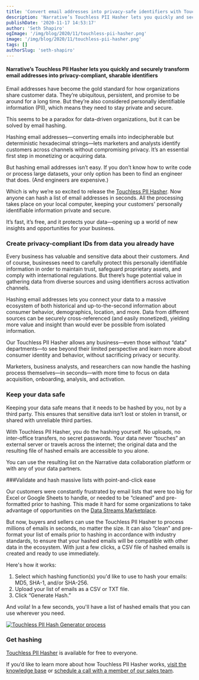 ```yaml
---
title: 'Convert email addresses into privacy-safe identifiers with Touchless PII Hasher'
description: 'Narrative’s Touchless PII Hasher lets you quickly and securely transform email addresses into privacy-compliant, sharable identifiers.'
publishDate: '2020-11-17 14:53:17'
author: 'Seth Shapiro'
ogImage: '/img/blog/2020/11/touchless-pii-hasher.png'
image: '/img/blog/2020/11/touchless-pii-hasher.png'
tags: []
authorSlug: 'seth-shapiro'
---
```

#### Narrative’s Touchless PII Hasher lets you quickly and securely transform email addresses into privacy-compliant, sharable identifiers

Email addresses have become the gold standard for how organizations share customer data. They’re ubiquitous, persistent, and promise to be around for a long time. But they’re also considered personally identifiable information (PII), which means they need to stay private and secure.

This seems to be a paradox for data-driven organizations, but it can be solved by email hashing.

Hashing email addresses—converting emails into indecipherable but deterministic hexadecimal strings—lets marketers and analysts identify customers across channels without compromising privacy. It’s an essential first step in monetizing or acquiring data.

But hashing email addresses isn’t easy. If you don’t know how to write code or process large datasets, your only option has been to find an engineer that does. (And engineers are expensive.)

Which is why we’re so excited to release the [Touchless PII Hasher](https://app.narrative.io/app/touchless-pii-hasher). Now anyone can hash a list of email addresses in seconds. All the processing takes place on your local computer, keeping your customers' personally identifiable information private and secure.

It’s fast, it’s free, and it protects your data—opening up a world of new insights and opportunities for your business.

### Create privacy-compliant IDs from data you already have

Every business has valuable and sensitive data about their customers. And of course, businesses need to carefully protect this personally identifiable information in order to maintain trust, safeguard proprietary assets, and comply with international regulations. But there’s huge potential value in gathering data from diverse sources and using identifiers across activation channels.

Hashing email addresses lets you connect your data to a massive ecosystem of both historical and up-to-the-second information about consumer behavior, demographics, location, and more. Data from different sources can be securely cross-referenced (and easily monetized), yielding more value and insight than would ever be possible from isolated information.

Our Touchless PII Hasher allows any business—even those without “data” departments—to see beyond their limited perspective and learn more about consumer identity and behavior, without sacrificing privacy or security.

Marketers, business analysts, and researchers can now handle the hashing process themselves—in seconds—with more time to focus on data acquisition, onboarding, analysis, and activation.

### Keep your data safe

Keeping your data safe means that it needs to be hashed by you, not by a third party. This ensures that sensitive data isn’t lost or stolen in transit, or shared with unreliable third parties.

With Touchless PII Hasher, you do the hashing yourself. No uploads, no inter-office transfers, no secret passwords. Your data never “touches” an external server or travels across the internet; the original data and the resulting file of hashed emails are accessible to you alone.

You can use the resulting list on the Narrative data collaboration platform or with any of your data partners.

###Validate and hash massive lists with point-and-click ease

Our customers were constantly frustrated by email lists that were too big for Excel or Google Sheets to handle, or needed to be “cleaned” and pre-formatted prior to hashing. This made it hard for some organizations to take advantage of opportunities on the [Data Streams Marketplace](https://app.narrative.io/#/products).

But now, buyers and sellers can use the Touchless PII Hasher to process millions of emails in seconds, no matter the size. It can also “clean” and pre-format your list of emails prior to hashing in accordance with industry standards, to ensure that your hashed emails will be compatible with other data in the ecosystem. With just a few clicks, a CSV file of hashed emails is created and ready to use immediately.

Here's how it works:

1. Select which hashing function(s) you'd like to use to hash your emails: MD5, SHA-1, and/or SHA-256.
2. Upload your list of emails as a CSV or TXT file.
3. Click “Generate Hash.”

And voila! In a few seconds, you'll have a list of hashed emails that you can use wherever you need.

[![Touchless PII Hash Generator process](https://solutions.narrative.io/hubfs/Blog/touchless-pii-hasher-process.gif)](https://app.narrative.io/app/touchless-pii-hasher)

### Get hashing

[Touchless PII Hasher](https://app.narrative.io/app/touchless-pii-hasher) is available for free to everyone.

If you’d like to learn more about how Touchless PII Hasher works, [visit the knowledge base](https://kb.narrative.io/how-do-i-use-the-touchless-pii-hasher-app) or [schedule a call with a member of our sales team](https://www.narrative.io/contact).
